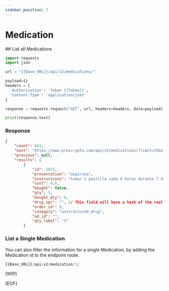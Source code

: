 ```yaml
---
sidebar_position: 7
---
```


# Medication

## List all Medications

```python title="GET /api/v2/medications/"
import requests
import json

url = "{{Base_URL}}/api/v2/medications/"

payload={}
headers = {
  'Authorization': 'Token {{Token}}',
  'Content-Type': 'application/json'
}

response = requests.request("GET", url, headers=headers, data=payload)

print(response.text)
```

### Response
```json title="[200]"
{
    "count": 661,
    "next": "https://www.prescrypto.com/api/v2/medications/?limit=15&offset=15",
    "previous": null,
    "results": [
        {
            "id": 2872,
            "presentation": "aspirina",
            "instructions": "tomar 1 pastilla cada 8 horas durante 7 dias",
            "cost": 0.0,
            "bought": false,
            "qty": 3,
            "bought_qty": 0,
            "drug_upc": "", // This field will have a hash of the real upc of the medication
            "order_id": 0,
            "category": "unstructured_drug",
            "ad_id": "",
            "qty_label": "3"
        }

```

### List a Single Medication
You can also filter the information for a single Medication, by adding the Medication id to the endpoint route.

```python title="GET /api/v2/medications/{{Medication_ID}}"
{{Base_URL}}/api/v2/medication/1/
```

[WIP]

[EOF]
